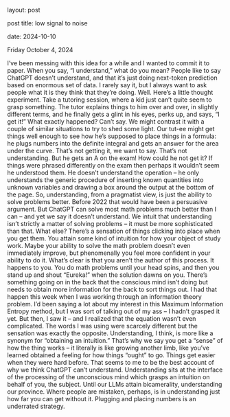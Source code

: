 layout: post

post title: low signal to noise

date: 2024-10-10

Friday October 4, 2024

I’ve been messing with this idea for a while and I wanted to commit it to paper. When you say, “I understand,” what do you mean? People like to say ChatGPT doesn’t understand, and that it’s just doing next-token prediction based on enormous set of data. I rarely say it, but I always want to ask people what it is they think that they’re doing. Well. Here’s a little thought experiment. Take a tutoring session, where a kid just can’t quite seem to grasp something. The tutor explains things to him over and over, in slightly different terms, and he finally gets a glint in his eyes, perks up, and says, “I get it!” What exactly happened? Can’t say. We might contrast it with a couple of similar situations to try to shed some light. Our tut-ee might get things well enough to see how he’s supposed to place things in a formula: he plugs numbers into the definite integral and gets an answer for the area under the curve. That’s not getting it, we want to say. That’s not understanding. But he gets an A on the exam! How could he not get it? If things were phrased differently on the exam then perhaps it wouldn’t seem he understood them. He doesn’t understand the operation – he only understands the generic procedure of inserting known quantities into unknown variables and drawing a box around the output at the bottom of the page. So, understanding, from a pragmatist view, is just the ability to solve problems better. Before 2022 that would have been a persuasive argument. But ChatGPT can solve most math problems much better than I can – and yet we say it doesn’t understand. We intuit that understanding isn’t strictly a matter of solving problems – it must be more sophisticated than that. 
What else? There’s a sensation of things clicking into place when you get them. You attain some kind of intuition for how your object of study work. Maybe your ability to solve the math problem doesn’t even immediately improve, but phenomenally you feel more confident in your ability to do it. What’s clear is that you aren’t the author of this process. It happens to you. You do math problems until your head spins, and then you stand up and shout “Eureka!” when the solution dawns on you. There’s something going on in the back that the conscious mind isn’t doing but needs to obtain more information for the back to sort things out.
I had that happen this week when I was working through an information theory problem. I’d been saying a lot about my interest in this Maximum Information Entropy method, but I was sort of talking out of my ass – I hadn’t grasped it yet. But then, I saw it – and I realized that the equation wasn’t even complicated. The words I was using were scarcely different but the sensation was exactly the opposite. 
Understanding, I think, is more like a synonym for “obtaining an intuition.” That’s why we say you get a “sense” of how the thing works – it literally is like growing another limb, like you’ve learned obtained a feeling for how things “ought” to go. Things get easier when they were hard before.
That seems to me to be the best account of why we think ChatGPT can’t understand. Understanding sits at the interface of the processing of the unconscious mind which grasps an intuition on behalf of you, the subject. Until our LLMs attain bicamerality, understanding our province. Where people are mistaken, perhaps, is in understanding just how far you can get without it. Plugging and placing numbers is an underrated strategy. 
